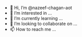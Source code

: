 - 👋 Hi, I’m @nazeef-chagan-aot
- 👀 I’m interested in ...
- 🌱 I’m currently learning ...
- 💞️ I’m looking to collaborate on ...
- 📫 How to reach me ...

<!---
nazeef-chagan-aot/nazeef-chagan-aot is a ✨ special ✨ repository because its `README.md` (this file) appears on your GitHub profile.
You can click the Preview link to take a look at your changes.
--->
